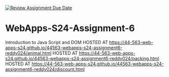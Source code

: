 [![Review Assignment Due Date](https://classroom.github.com/assets/deadline-readme-button-24ddc0f5d75046c5622901739e7c5dd533143b0c8e959d652212380cedb1ea36.svg)](https://classroom.github.com/a/1Z6dGCon)
# WebApps-S24-Assignment-6
Introduction to Java Script and DOM
HOSTED AT
https://44-563-web-apps-s24.github.io/44563-webapps-s24-assignment6-reddy024/animal.html HOSTED AT
https://44-563-web-apps-s24.github.io/44563-webapps-s24-assignment6-reddy024/packing.html HOSTED AT
https://44-563-web-apps-s24.github.io/44563-webapps-s24-assignment6-reddy024/discount.html 


